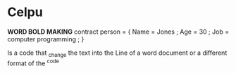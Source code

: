 # Celpu
<!DUCTYPE! html>
<html>
<head>
   <b>WORD BOLD MAKING</b>
</head>
<body>
     contract person = {
      Name = Jones ;
      Age = 30 ;
      Job = computer programming ;
      }
<p>Is a code that  <sub>change</sub> the text into the Line of a word document
or a different format of the <sup>code</sup>
</p>
</body>
</html>

